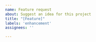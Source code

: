 ```yaml
---
name: Feature request
about: Suggest an idea for this project
title: "[Feature]"
labels: 'enhancement'
assignees: ''

---
```



